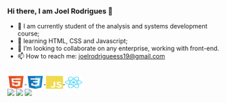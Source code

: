 ### Hi there, I am Joel Rodrigues 👋

- 🔭 I am currently student of the analysis and systems development course;
- 🌱 learning HTML, CSS and Javascript;
- 👯 I’m looking to collaborate on any enterprise, working with front-end.
- 📫 How to reach me: joelrodrigueess19@gmail.com

<div align="left">
  <a href="https://github.com/joelrodrigueess">
  <div style="display: inline_block"><br>
  <img align="center" alt="joel-HTML" height="30" width="40" src="https://raw.githubusercontent.com/devicons/devicon/master/icons/html5/html5-original.svg">
  <img align="center" alt="joel-CSS" height="30" width="40" src="https://raw.githubusercontent.com/devicons/devicon/master/icons/css3/css3-original.svg">
  <img align="center" alt="joel-Js" height="30" width="40" src="https://raw.githubusercontent.com/devicons/devicon/master/icons/javascript/javascript-plain.svg"> 
  <img align="center" alt="joel-React" height="30" width="40" src="https://raw.githubusercontent.com/devicons/devicon/master/icons/react/react-original.svg">
</div>
</div>  
<div> 
  <a href="https://www.youtube.com/channel/UCsWUGyK7riV7vLPp-39GlBQ" target="_blank"><img src="https://img.shields.io/badge/YouTube-FF0000?style=for-the-badge&logo=youtube&logoColor=white" target="_blank"></a>
  <a href="https://www.instagram.com/joel_rodrigueess/" target="_blank"><img src="https://img.shields.io/badge/-Instagram-%23E4405F?style=for-the-badge&logo=instagram&logoColor=white" target="_blank"></a>
  <a href = "mailto:srjunipulapula@gmail.com"><img src="https://img.shields.io/badge/-Gmail-%23333?style=for-the-badge&logo=gmail&logoColor=white" target="_blank"></a>
  
</div>
